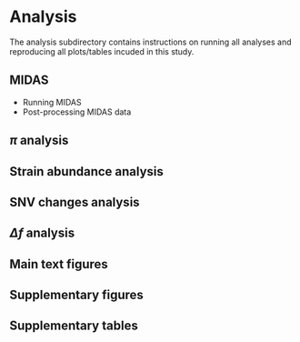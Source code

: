 # Analysis

The analysis subdirectory contains instructions on running all analyses and reproducing all plots/tables incuded in this study.

## MIDAS

- Running MIDAS
- Post-processing MIDAS data

## $\pi$ analysis

## Strain abundance analysis

## SNV changes analysis

## $\Delta f$ analysis

## Main text figures

## Supplementary figures

## Supplementary tables

